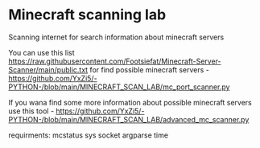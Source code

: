 <h1>Minecraft scanning lab</h1>
Scanning internet for search information about minecraft servers

You can use this list https://raw.githubusercontent.com/Footsiefat/Minecraft-Server-Scanner/main/public.txt for find possible minecraft servers - https://github.com/YxZi5/-PYTHON-/blob/main/MINECRAFT_SCAN_LAB/mc_port_scanner.py

If you wana find some more information about possible minecraft servers use this tool - https://github.com/YxZi5/-PYTHON-/blob/main/MINECRAFT_SCAN_LAB/advanced_mc_scanner.py

requirments:
mcstatus
sys
socket
argparse
time
